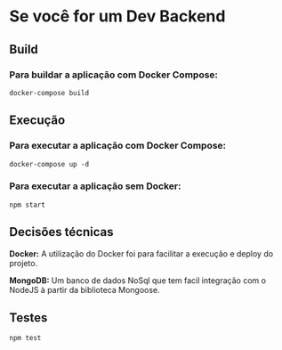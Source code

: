 # Se você for um Dev Backend

## Build

### Para buildar a aplicação com Docker Compose:
```
docker-compose build
```
	
## Execução

### Para executar a aplicação com Docker Compose:
```
docker-compose up -d
```

### Para executar a aplicação sem Docker:
```
npm start
```
	

## Decisões técnicas

<b>Docker:</b> A utilização do Docker foi para facilitar a execução e deploy do projeto.

<b>MongoDB:</b> Um banco de dados NoSql que tem facil integração com o NodeJS à partir da biblioteca Mongoose.


## Testes
```
npm test
```
